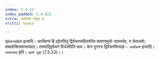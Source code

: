 ```yaml
---
index: 3.4.22
index_padded: 3.4.022
sutra: अभीक्ष्ण्ये णमुल् च
vritti: nyasa

---
```

`द्विर्वचनसहितौ` इत्यादि। आभीक्ष्ण्यं हि द्योतयितुं द्विर्वचनसहितयोरेव क्त्वाणमुलोः सामर्थ्यम्, न केवलयोः; शब्दशक्तिस्वाभाव्यात्। तस्माद्द्विर्वचनं विधेयमिति भावः। केन पुनरत्र द्विर्वचनमित्याह-- `आभीक्ष्ण्ये` इत्यादि। `पायम्पायम्` इति। `आतो युक्` (7.3.33)।।